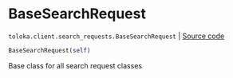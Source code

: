 # BaseSearchRequest
`toloka.client.search_requests.BaseSearchRequest` | [Source code](https://github.com/Toloka/toloka-kit/blob/v1.1.3/src/client/search_requests.py#L170)

```python
BaseSearchRequest(self)
```

Base class for all search request classes

